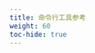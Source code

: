 ```yaml
---
title: 命令行工具参考
weight: 60
toc-hide: true
---
```


<!--
---
title: Command line tools reference
weight: 60
toc-hide: true
---
-->